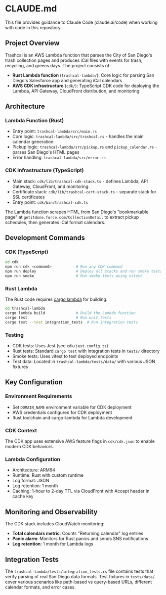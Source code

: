 # CLAUDE.md

This file provides guidance to Claude Code (claude.ai/code) when working with code in this repository.

## Project Overview

Trashcal is an AWS Lambda function that parses the City of San Diego's trash collection pages and produces iCal files with events for trash, recycling, and greens days. The project consists of:

- **Rust Lambda function** (`trashcal-lambda/`): Core logic for parsing San Diego's Salesforce app and generating iCal calendars
- **AWS CDK infrastructure** (`cdk/`): TypeScript CDK code for deploying the Lambda, API Gateway, CloudFront distribution, and monitoring

## Architecture

### Lambda Function (Rust)
- Entry point: `trashcal-lambda/src/main.rs`
- Core logic: `trashcal-lambda/src/trashcal.rs` - handles the main calendar generation
- Pickup logic: `trashcal-lambda/src/pickup.rs` and `pickup_calendar.rs` - parses San Diego's HTML pages
- Error handling: `trashcal-lambda/src/error.rs`

### CDK Infrastructure (TypeScript)
- Main stack: `cdk/lib/trashcal-cdk-stack.ts` - defines Lambda, API Gateway, CloudFront, and monitoring
- Certificate stack: `cdk/lib/trashcal-cert-stack.ts` - separate stack for SSL certificates
- Entry point: `cdk/bin/trashcal-cdk.ts`

The Lambda function scrapes HTML from San Diego's "bookmarkable page" at `getitdone.force.com/CollectionDetail` to extract pickup schedules, then generates iCal format calendars.

## Development Commands

### CDK (TypeScript)
```bash
cd cdk
npm run cdk <command>           # Run any CDK command
npm run deploy                  # Deploy all stacks and run smoke tests
npm run smoke                   # Run smoke tests using vitest
```

### Rust Lambda
The Rust code requires [cargo lambda](https://www.cargo-lambda.info) for building:
```bash
cd trashcal-lambda
cargo lambda build              # Build the Lambda function
cargo test                      # Run unit tests
cargo test --test integration_tests  # Run integration tests
```

### Testing
- CDK tests: Uses Jest (see `cdk/jest.config.ts`)
- Rust tests: Standard `cargo test` with integration tests in `tests/` directory
- Smoke tests: Uses vitest to test deployed endpoints
- Test data: Located in `trashcal-lambda/tests/data/` with various JSON fixtures

## Key Configuration

### Environment Requirements
- Set `DOMAIN_NAME` environment variable for CDK deployment
- AWS credentials configured for CDK deployment
- Rust toolchain and cargo-lambda for Lambda development

### CDK Context
The CDK app uses extensive AWS feature flags in `cdk/cdk.json` to enable modern CDK behaviors.

### Lambda Configuration
- Architecture: ARM64
- Runtime: Rust with custom runtime
- Log format: JSON
- Log retention: 1 month
- Caching: 1-hour to 2-day TTL via CloudFront with Accept header in cache key

## Monitoring and Observability

The CDK stack includes CloudWatch monitoring:
- **Total calendars metric**: Counts "Returning calendar" log entries
- **Panic alarm**: Monitors for Rust panics and sends SNS notifications
- **Log retention**: 1 month for Lambda logs

## Integration Tests

The `trashcal-lambda/tests/integration_tests.rs` file contains tests that verify parsing of real San Diego data formats. Test fixtures in `tests/data/` cover various scenarios like path-based vs query-based URLs, different calendar formats, and error cases.